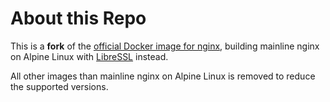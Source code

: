 # About this Repo

This is a **fork** of the [official Docker image for nginx](https://registry.hub.docker.com/_/nginx/), building mainline nginx on Alpine Linux with [LibreSSL](http://www.libressl.org) instead.

All other images than mainline nginx on Alpine Linux is removed to reduce the supported versions.
